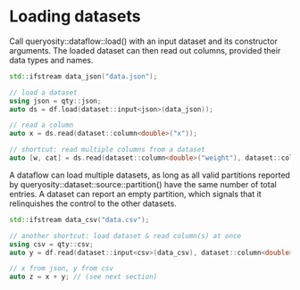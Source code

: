 # Loading datasets

Call queryosity::dataflow::load() with an input dataset and its constructor arguments.
The loaded dataset can then read out columns, provided their data types and names.

```cpp
std::ifstream data_json("data.json");

// load a dataset
using json = qty::json;
auto ds = df.load(dataset::input<json>(data_json));

// read a column
auto x = ds.read(dataset::column<double>("x"));

// shortcut: read multiple columns from a dataset
auto [w, cat] = ds.read(dataset::column<double>("weight"), dataset::column<std::string>("category"));
```

A dataflow can load multiple datasets, as long as all valid partitions reported by queryosity::dataset::source::partition() have the same number of total entries.
A dataset can report an empty partition, which signals that it relinquishes the control to the other datasets.

```cpp
std::ifstream data_csv("data.csv");

// another shortcut: load dataset & read column(s) at once
using csv = qty::csv;
auto y = df.read(dataset::input<csv>(data_csv), dataset::column<double>("y"));

// x from json, y from csv
auto z = x + y; // (see next section)
```

